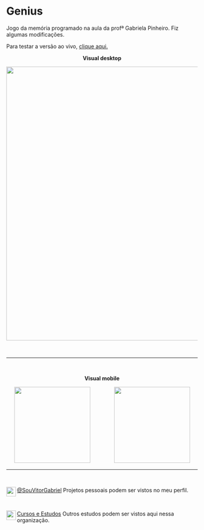 # Genius
Jogo da memória programado na aula da profª Gabriela Pinheiro. Fiz algumas modificações.

Para testar a versão ao vivo, [clique aqui.](https://cursos-e-estudos.github.io/genius-game/)
<br>

<p align="center">
<b> Visual desktop </b>
</p>
<p align="center">
  <img width="720" src="imgs/screenshot1.png">
</p>

<br>

---

<br>


<p align="center">
<b> Visual mobile </b>
</p>
<p align="center">
  <img width="200" src="imgs/screenshot2.png">&nbsp; &nbsp; &nbsp; &nbsp; &nbsp; &nbsp; &nbsp; &nbsp;
  <img width="200" src="imgs/screenshot3.png">
</p>

---
<br>

[<img align="left" width="25" url="https://github.com/souvitorgabriel" src="https://avatars0.githubusercontent.com/u/29991853?s=460&u=416e49036d2486832c45c6cb26c65e24690a3c8a&v=4">](https://github.com/souvitorgabriel) [@SouVitorGabriel](https://github.com/souvitorgabriel) Projetos pessoais podem ser vistos no meu perfil.

<br>

[<img align="left" width="25" url="https://github.com/cursos-e-estudos" src="https://avatars0.githubusercontent.com/u/75458214">](https://github.com/cursos-e-estudos) [Cursos e Estudos](https://github.com/cursos-e-estudos) Outros estudos podem ser vistos aqui nessa organização.